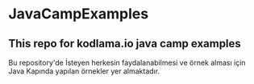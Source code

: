 # JavaCampExamples
## This repo for kodlama.io java camp examples

Bu repository'de İsteyen herkesin faydalanabilmesi ve örnek alması için Java Kapında yapılan örnekler yer almaktadır.

